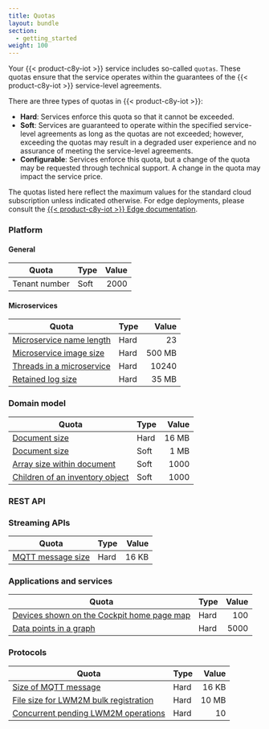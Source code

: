 ```yaml
---
title: Quotas
layout: bundle
section:
  - getting_started
weight: 100
---
```


Your {{< product-c8y-iot >}} service includes so-called ``quotas``. These quotas ensure that the service operates within the guarantees of the {{< product-c8y-iot >}} service-level agreements.

There are three types of quotas in {{< product-c8y-iot >}}:

* **Hard**: Services enforce this quota so that it cannot be exceeded.
* **Soft**: Services are guaranteed to operate within the specified service-level agreements as long as the quotas are not exceeded; however, exceeding the quotas may result in a degraded user experience and no assurance of meeting the service-level agreements.
* **Configurable**: Services enforce this quota, but a change of the quota may be requested through technical support. A change in the quota may impact the service price.

The quotas listed here reflect the maximum values for the standard cloud subscription unless indicated otherwise. For edge deployments, please consult the [{{< product-c8y-iot >}} Edge documentation](/edge).

### Platform

#### General

|Quota|Type|Value|
|----|----|---:|
|Tenant number|Soft|2000|

#### Microservices

|Quota|Type|Value|
|----|----|---:|
|[Microservice name length](/microservice-sdk/general-aspects/#packing)|Hard|23|
|[Microservice image size](/standard-tenant/ecosystem/#to-add-a-microservice-as-custom-application)|Hard|500 MB|
|[Threads in a microservice](/microservice-sdk/general-aspects/#images-and-containers)|Hard|10240|
|[Retained log size](/standard-tenant/ecosystem/#log-files)|Hard|35 MB|


### Domain model

|Quota|Type|Value|
|----|----|---:|
|[Document size](/concepts/domain-model/#fragments)|Hard|16 MB|
|[Document size](/concepts/domain-model/#fragments)|Soft|1 MB|
|[Array size within document](/concepts/domain-model/#fragments)|Soft|1000|
|[Children of an inventory object](/concepts/domain-model/#fragments)|Soft|1000|


### REST API

### Streaming APIs

|Quota|Type|Value|
|----|----|---:|
|[MQTT message size](/device-integration/mqtt/)|Hard|16 KB|


### Applications and services

|Quota|Type|Value|
|----|----|---:|
|[Devices shown on the Cockpit home page map](/cockpit/home-dashboard/)|Hard|100|
|[Data points in a graph](/device-management-application/viewing-device-details/#measurements)|Hard|5000|



### Protocols

|Quota|Type|Value|
|----|----|---:|
|[Size of MQTT message](/device-integration/mqtt/)|Hard|16 KB|
|[File size for LWM2M bulk registration](/protocol-integration/lwm2m/#bulk-device-registration)|Hard|10 MB|
|[Concurrent pending LWM2M operations](/protocol-integration/lwm2m/#device-operations-handling)|Hard|10|
